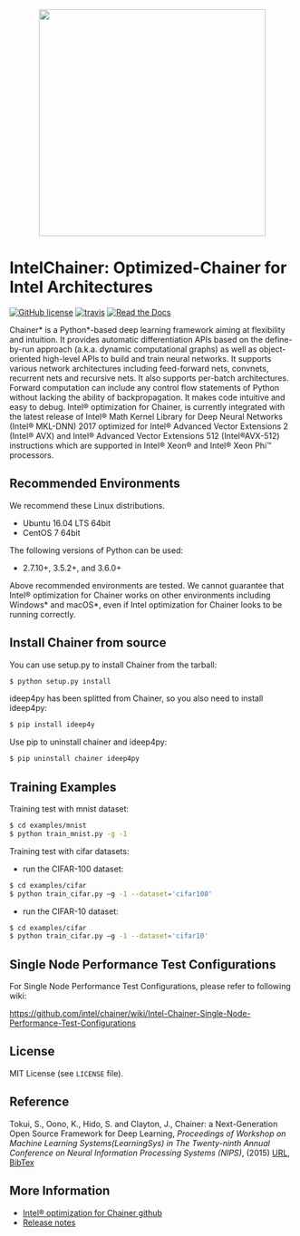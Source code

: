 <div align="center"><img src="docs/image/chainer_red_h.png" width="400"/></div>

# IntelChainer: Optimized-Chainer for Intel Architectures

[![GitHub license](https://img.shields.io/github/license/intel/chainer.svg)](https://github.com/intel/chainer)
[![travis](https://img.shields.io/travis/intel/chainer/master.svg)](https://travis-ci.org/intel/chainer)
[![Read the Docs](https://readthedocs.org/projects/chainer/badge/?version=stable)](https://docs.chainer.org/en/stable/?badge=stable)


Chainer* is a Python*-based deep learning framework aiming at flexibility and intuition. It provides automatic differentiation APIs based on the define-by-run approach (a.k.a. dynamic computational graphs) as well as object-oriented high-level APIs to build and train neural networks. It supports various network architectures including feed-forward nets, convnets, recurrent nets and recursive nets. It also supports per-batch architectures. Forward computation can include any control flow statements of Python without lacking the ability of backpropagation. It makes code intuitive and easy to debug. Intel® optimization for Chainer, is currently integrated with the latest release of Intel® Math Kernel Library for Deep Neural Networks (Intel® MKL-DNN) 2017 optimized for Intel® Advanced Vector Extensions 2 (Intel® AVX) and Intel® Advanced Vector Extensions 512 (Intel®AVX-512) instructions which are supported in Intel® Xeon® and Intel® Xeon Phi™ processors.

## Recommended Environments
We recommend these Linux distributions.
- Ubuntu 16.04 LTS 64bit
- CentOS 7 64bit

The following versions of Python can be used: 
- 2.7.10+, 3.5.2+, and 3.6.0+

Above recommended environments are tested. We cannot guarantee that Intel® optimization for Chainer works on other environments including Windows* and macOS*, even if Intel optimization for Chainer looks to be running correctly.


## Install Chainer from source
You can use setup.py to install Chainer from the tarball:

```sh
$ python setup.py install
```
ideep4py has been splitted from Chainer, so you also need to install ideep4py:
```sh
$ pip install ideep4y
```
Use pip to uninstall chainer and ideep4py:

```sh
$ pip uninstall chainer ideep4py
```

## Training Examples

Training test with mnist dataset:
```sh
$ cd examples/mnist
$ python train_mnist.py -g -1
```

Training test with cifar datasets:
- run the CIFAR-100 dataset:
```sh
$ cd examples/cifar
$ python train_cifar.py –g -1 --dataset='cifar100'
```
- run the CIFAR-10 dataset:
```sh
$ cd examples/cifar
$ python train_cifar.py –g -1 --dataset='cifar10'
```


## Single Node Performance Test Configurations

For Single Node Performance Test Configurations, please refer to following wiki:

https://github.com/intel/chainer/wiki/Intel-Chainer-Single-Node-Performance-Test-Configurations


## License

MIT License (see `LICENSE` file).


## Reference

Tokui, S., Oono, K., Hido, S. and Clayton, J.,
Chainer: a Next-Generation Open Source Framework for Deep Learning,
*Proceedings of Workshop on Machine Learning Systems(LearningSys) in
The Twenty-ninth Annual Conference on Neural Information Processing Systems (NIPS)*, (2015)
[URL](http://learningsys.org/papers/LearningSys_2015_paper_33.pdf), [BibTex](chainer_bibtex.txt)


## More Information
- [Intel® optimization for Chainer github](https://github.com/intel/chainer)
- [Release notes](https://github.com/intel/chainer/releases)
